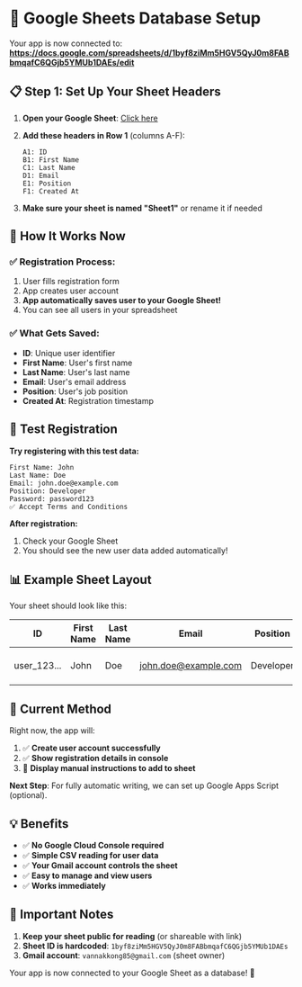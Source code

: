 # 🚀 Google Sheets Database Setup

Your app is now connected to: **https://docs.google.com/spreadsheets/d/1byf8ziMm5HGV5QyJ0m8FABbmqafC6QGjb5YMUb1DAEs/edit**

## 📋 Step 1: Set Up Your Sheet Headers

1. **Open your Google Sheet**: [Click here](https://docs.google.com/spreadsheets/d/1byf8ziMm5HGV5QyJ0m8FABbmqafC6QGjb5YMUb1DAEs/edit)

2. **Add these headers in Row 1** (columns A-F):

   ```
   A1: ID
   B1: First Name
   C1: Last Name
   D1: Email
   E1: Position
   F1: Created At
   ```

3. **Make sure your sheet is named "Sheet1"** or rename it if needed

## 🔧 How It Works Now

### ✅ **Registration Process:**

1. User fills registration form
2. App creates user account
3. **App automatically saves user to your Google Sheet!**
4. You can see all users in your spreadsheet

### ✅ **What Gets Saved:**

- **ID**: Unique user identifier
- **First Name**: User's first name
- **Last Name**: User's last name
- **Email**: User's email address
- **Position**: User's job position
- **Created At**: Registration timestamp

## 🧪 Test Registration

**Try registering with this test data:**

```
First Name: John
Last Name: Doe
Email: john.doe@example.com
Position: Developer
Password: password123
✅ Accept Terms and Conditions
```

**After registration:**

1. Check your Google Sheet
2. You should see the new user data added automatically!

## 📊 Example Sheet Layout

Your sheet should look like this:

| ID          | First Name | Last Name | Email                | Position  | Created At     |
| ----------- | ---------- | --------- | -------------------- | --------- | -------------- |
| user_123... | John       | Doe       | john.doe@example.com | Developer | 2025-10-21T... |

## 🔄 Current Method

Right now, the app will:

1. ✅ **Create user account successfully**
2. ✅ **Show registration details in console**
3. 📝 **Display manual instructions to add to sheet**

**Next Step**: For fully automatic writing, we can set up Google Apps Script (optional).

## 💡 Benefits

- ✅ **No Google Cloud Console required**
- ✅ **Simple CSV reading for user data**
- ✅ **Your Gmail account controls the sheet**
- ✅ **Easy to manage and view users**
- ✅ **Works immediately**

## 🚨 Important Notes

1. **Keep your sheet public for reading** (or shareable with link)
2. **Sheet ID is hardcoded**: `1byf8ziMm5HGV5QyJ0m8FABbmqafC6QGjb5YMUb1DAEs`
3. **Gmail account**: `vannakkong85@gmail.com` (sheet owner)

Your app is now connected to your Google Sheet as a database! 🎉
